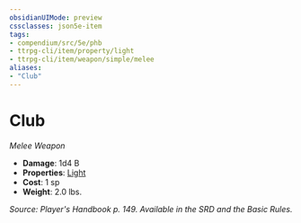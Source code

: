 ```yaml
---
obsidianUIMode: preview
cssclasses: json5e-item
tags:
- compendium/src/5e/phb
- ttrpg-cli/item/property/light
- ttrpg-cli/item/weapon/simple/melee
aliases: 
- "Club"
---
```

# Club
*Melee Weapon*  

- **Damage**: 1d4 B
- **Properties**: [Light](/3-Mechanics/CLI/rules/item-properties.md#Light)
- **Cost**: 1 sp
- **Weight**: 2.0 lbs.

*Source: Player's Handbook p. 149. Available in the SRD and the Basic Rules.*